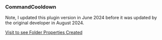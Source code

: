 ### CommandCooldown

Note, I updated this plugin version in June 2024 before it was updated by the original developer in August 2024.

<a href="https://imgur.com/a/R0leoGE">Visit to see Folder Properties Created</a>
